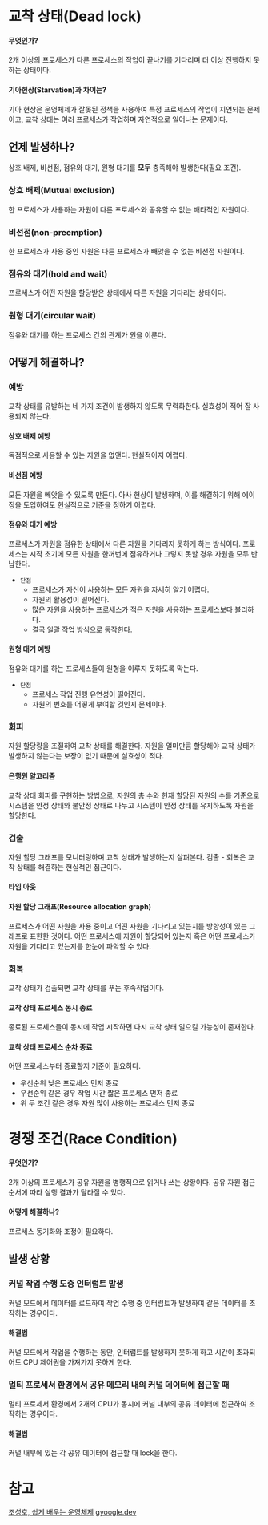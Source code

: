 # 교착 상태(Dead lock)
#### 무엇인가?
2개 이상의 프로세스가 다른 프로세스의 작업이 끝나기를 기다리며 더 이상 진행하지 못하는 상태이다.

#### 기아현상(Starvation)과 차이는?
기아 현상은 운영체제가 잘못된 정책을 사용하여 특정 프로세스의 작업이 지연되는 문제이고, 교착 상태는 여러 프로세스가 작업하며 자연적으로 일어나는 문제이다.

## 언제 발생하나?
상호 배제, 비선점, 점유와 대기, 원형 대기를 **모두** 충족해야 발생한다(필요 조건).

### 상호 배제(Mutual exclusion)
한 프로세스가 사용하는 자원이 다른 프로세스와 공유할 수 없는 배타적인 자원이다.

### 비선점(non-preemption)
한 프로세스가 사용 중인 자원은 다른 프로세스가 빼앗을 수 없는 비선점 자원이다.

### 점유와 대기(hold and wait)
프로세스가 어떤 자원을 할당받은 상태에서 다른 자원을 기다리는 상태이다.

### 원형 대기(circular wait)
점유와 대기를 하는 프로세스 간의 관계가 원을 이룬다.

## 어떻게 해결하나?
### 예방
교착 상태를 유발하는 네 가지 조건이 발생하지 않도록 무력화한다. 실효성이 적어 잘 사용되지 않는다.

#### 상호 배제 예방
독점적으로 사용할 수 있는 자원을 없앤다. 현실적이지 어렵다.

#### 비선점 예방
모든 자원을 빼앗을 수 있도록 만든다. 아사 현상이 발생하며, 이를 해결하기 위해 에이징을 도입하여도 현실적으로 기준을 정하기 어렵다.

#### 점유와 대기 예방
프로세스가 자원을 점유한 상태에서 다른 자원을 기다리지 못하게 하는 방식이다. 프로세스는 시작 초기에 모든 자원을 한꺼번에 점유하거나 그렇지 못할 경우 자원을 모두 반납한다. 

- `단점`
  - 프로세스가 자신이 사용하는 모든 자원을 자세히 알기 어렵다.
  - 자원의 활용성이 떨어진다.
  - 많은 자원을 사용하는 프로세스가 적은 자원을 사용하는 프로세스보다 불리하다.
  - 결국 일괄 작업 방식으로 동작한다.

#### 원형 대기 예방
점유와 대기를 하는 프로세스들이 원형을 이루지 못하도록 막는다. 

- `단점`
  - 프로세스 작업 진행 유연성이 떨어진다.
  - 자원의 번호를 어떻게 부여할 것인지 문제이다.
  
### 회피
자원 할당량을 조절하여 교착 상태를 해결한다. 자원을 얼마만큼 할당해야 교착 상태가 발생하지 않는다는 보장이 없기 때문에 실효성이 적다.

#### 은행원 알고리즘
교착 상태 회피를 구현하는 방법으로, 자원의 총 수와 현재 할당된 자원의 수를 기준으로 시스템을 안정 상태와 불안정 상태로 나누고 시스템이 안정 상태를 유지하도록 자원을 할당한다.

### 검출
자원 할당 그래프를 모니터링하며 교착 상태가 발생하는지 살펴본다. 검출 - 회복은 교착 상태를 해결하는 현실적인 접근이다.
#### 타임 아웃

#### 자원 할당 그래프(Resource allocation graph) 
프로세스가 어떤 자원을 사용 중이고 어떤 자원을 기다리고 있는지를 방향성이 있는 그래프로 표한한 것이다. 어떤 프로세스에 자원이 할당되어 있는지 혹은 어떤 프로세스가 자원을 기다리고 있는지를 한눈에 파악할 수 있다.

### 회복
교착 상태가 검출되면 교착 상태를 푸는 후속작업이다. 

#### 교착 상태 프로세스 동시 종료
종료된 프로세스들이 동시에 작업 시작하면 다시 교착 상태 일으킬 가능성이 존재한다.

#### 교착 상태 프로세스 순차 종료
어떤 프로세스부터 종료할지 기준이 필요하다.

- 우선순위 낮은 프로세스 먼저 종료
- 우선순위 같은 경우 작업 시간 짧은 프로세스 먼저 종료
- 위 두 조건 같은 경우 자원 많이 사용하는 프로세스 먼저 종료

# 경쟁 조건(Race Condition)
#### 무엇인가?
2개 이상의 프로세스가 공유 자원을 병행적으로 읽거나 쓰는 상황이다. 공유 자원 접근 순서에 따라 실행 결과가 달라질 수 있다. 

#### 어떻게 해결하나?
프로세스 동기화와 조정이 필요하다.

## 발생 상황
### 커널 작업 수행 도중 인터럽트 발생
커널 모드에서 데이터를 로드하여 작업 수행 중 인터럽트가 발생하여 같은 데이터를 조작하는 경우이다.

#### 해결법
커널 모드에서 작업을 수행하는 동안, 인터럽트를 발생하지 못하게 하고 시간이 초과되어도 CPU 제어권을 가져가지 못하게 한다.

### 멀티 프로세서 환경에서 공유 메모리 내의 커널 데이터에 접근할 때
멀티 프로세서 환경에서 2개의 CPU가 동시에 커널 내부의 공유 데이터에 접근하여 조작하는 경우이다.

#### 해결법
커널 내부에 있는 각 공유 데이터에 접근할 때 lock을 한다.

# 참고
[조성호, 쉽게 배우는 운영체제](http://www.kyobobook.co.kr/product/detailViewKor.laf?mallGb=KOR&ejkGb=KOR&barcode=9791156644071)
[gyoogle.dev](https://gyoogle.dev/blog/computer-science/operating-system/Race%20Condition.html)